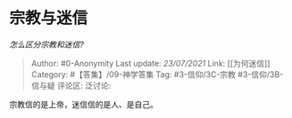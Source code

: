 # 宗教与迷信
*怎么区分宗教和迷信?*

> Author: #0-Anonymity
> Last update: *23/07/2021*
> Link: [[为何迷信]]
> Category: #【答集】/09-神学答集
> Tag: #3-信仰/3C-宗教 #3-信仰/3B-信与疑
> 评论区:
> 泛讨论:

宗教信的是上帝，迷信信的是人、是自己。
